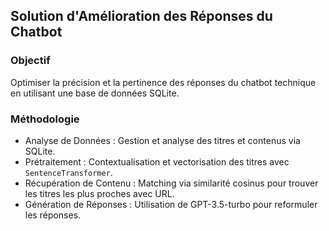 ## Solution d'Amélioration des Réponses du Chatbot

### Objectif

Optimiser la précision et la pertinence des réponses du chatbot technique en utilisant une base de données SQLite.

### Méthodologie

- Analyse de Données : Gestion et analyse des titres et contenus via SQLite.
- Prétraitement : Contextualisation et vectorisation des titres avec ```SentenceTransformer```.
- Récupération de Contenu : Matching via similarité cosinus pour trouver les titres les plus proches avec URL.
- Génération de Réponses : Utilisation de GPT-3.5-turbo pour reformuler les réponses.
